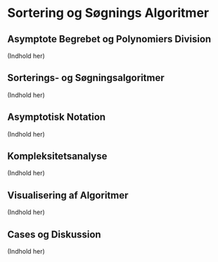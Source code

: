 # Sortering og Søgnings Algoritmer

## Asymptote Begrebet og Polynomiers Division
(Indhold her)

## Sorterings- og Søgningsalgoritmer
(Indhold her)

## Asymptotisk Notation
(Indhold her)

## Kompleksitetsanalyse
(Indhold her)

## Visualisering af Algoritmer
(Indhold her)

## Cases og Diskussion
(Indhold her)